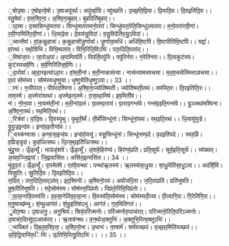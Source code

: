 

  
॒षोउ॒षाः। ए॒षोइत्ये॒षो। उ॒षाअपू॑र्व्या। अपू॑र्व्या॒वि। व्यु॑च्छति। उ॒च्छ॒ति॒प्रि॒या। प्रि॒यादि॒वः। दि॒वइति॑दि॒वः।। स्तु॒षेवां॑। वा॒म॒श्वि॒ना॒। अ॒श्वि॒ना॒बृ॒हत्। बृ॒हदिति॑बृ॒हत्।।  
ाद॒स्रा। द॒स्रासिन्धु॑मातरा। सिन्धु॑मातरामनो॒तरा॑। सिन्धु॑मात॒रेति॒सिन्धु॑ऽमातरा। म॒नो॒तरा॑रयी॒णां। र॒यी॒णामिति॑र॒यी॒णां।। धि॒यादे॒वा। दे॒वाव॑सु॒विदा॑। व॒सु॒विदेति॑व॒सु॒ऽविदा॑।।  
॒च्यन्ते॑वां। वां॒क॒कु॒हासः॑। क॒कु॒हासो॑जू॒र्णायां॑। जू॒र्णाया॒मधि॑। अधि॑वि॒ष्टपि॑। वि॒ष्टपीति॑वि॒ष्टपि॑।। यद्वां॑। वां॒रथः॑। रथो॒विभिः॑। विभि॒ष्पता॑त्। विभि॒रिति॒विऽभिः॑। पता॒दिति॒पता॑त्।।  
॒विषा॑जा॒रः। जा॒रोअ॒पां। अ॒पाम्पिप॑र्ति। पिप॑र्ति॒पपु॑रिः। पपु॑रिर्नरा। न॒रेति॑नरा।। पि॒ताकुट॑स्य। कुट॑स्यचर्ष॒णिः। च॒र्ष॒णिरिति॑च॒र्ष॒णिः।।  
॒दा॒रोवां॑। आ॒दा॒रइत्या॑ऽदा॒रः। वां॒म॒ती॒नां। म॒ती॒नान्नास॑त्या। नास॑त्यामतवचसा। म॒त॒व॒चसेति॑मतऽवचसा।। पा॒तं सोम॑स्य। सोम॑स्यधृ॒ष्णु॒या। धृ॒ष्णु॒येति॑धृ॒ष्णु॒ऽया।। 33 ।।  
ानः॑। नः॒पीप॑रत्। पीप॑रदश्विना। अ॒श्वि॒ना॒ज्योति॑ष्मती। ज्योति॑ष्मती॒तमः॑। तम॑स्ति॒रः। ति॒रइति॑ति॒रः।। ताम॒स्मे। अ॒स्मेरा॑साथां। अ॒स्मेइत्य॒स्मे। रा॒सा॒था॒मिषं॑। इष॒मिती॑षं।।  
नः॑। नो॒ना॒वा। ना॒वाम॑ती॒नां। म॒ती॒नांया॒तं। या॒तम्पा॒राय॑। पा॒राय॒गन्त॑वे। गन्त॑व॒इति॒गन्त॑वे।। यु॒ञ्जथा॑मश्विना। अ॒श्वि॒ना॒रथं॑। रथ॒मिति॒रथं॑।।  
॒रित्रं॑वां। वां॒दि॒वः। दि॒वस्पृ॒थु। पृ॒थुती॒र्थे। ती॒र्थेसिन्धू॑नां। सिन्धू॑नां॒रथः॑। रथ॒इति॒रथः॑।। धि॒यायु॑युज्रे। यु॒यु॒ज्र॒इन्द॑वः। इन्द॑व॒इतीन्द॑वः।।  
ि॒वस्क॑ण्वासः। क॒ण्वा॒स॒इन्द॑वः। इन्द॑वो॒वसु॑। वसु॒सिन्धू॑नां। सिन्धू॑नाम्प॒दे। प॒दइति॑पदे।। स्वव॒व्रिं। व॒व्रिङ्कुह॑। कुह॑धित्सथः। धि॒त्स॒थ॒इति॑धित्सथः।।  
भू॑दु॒भाः। ऊँ॒इत्यूँ॑। भाउ॑अं॒शवे॑। ऊँ॒इत्यूँ॑। अं॒शवे॒हिर॑ण्यं। हिर॑ण्यं॒प्रति॑। प्रति॒सूर्यः॑। सूर्य॒इति॒सूर्यः॑।। व्य॑ख्यत्। अ॒ख्य॒ज्जि॒ह्वया॑। जि॒ह्वयासि॑तः। असि॑त॒इत्यसि॑तः।। 34 ।।  
भू॑दुपा॒रं। ऊँ॒इत्यूँ॑। पा॒रमेत॑वे। एत॑वे॒पन्थाः॑। पन्था॑ऋ॒तस्य॑। ऋ॒तस्य॑सा॒धु॒या। सा॒धु॒येति॑सा॒धु॒ऽया।। अद॑र्शि॒वि। विस्रु॒तिः। स्रु॒तिर्दि॒वः। दि॒वइति॑दि॒वः।।  
त्त॒दित्। तत्त॒दिति॒तत्ऽत॑त्। इद॒श्विनोः॑। अ॒श्विनो॒रवः॑। अवो॑जरि॒ता। ज॒रि॒ताप्रति॑। प्रति॑भूषति। भू॒ष॒तीति॑भूषति।। मदे॒सोम॑स्य। सोम॑स्य॒पिप्र॑तोः। पिप्र॑तो॒रिति॒पिप्र॑तोः।।  
ा॒व॒सा॒नावि॒वस्व॑ति। व॒व॒सा॒नेति॑व॒व॒सा॒ना। वि॒वस्व॑ति॒सोम॑स्य। सोम॑स्यपी॒त्या। पी॒त्यागि॒रा। गि॒रेति॑गि॒रा।। म॒नु॒ष्वच्छ॑म्भू। शं॒म्भू॒आग॑तं। शं॒भू॒इति॑शंऽभू। आग॑तं। ग॒त॒मिति॑गतं।।  
ु॒वोरु॒षाः। उ॒षाअनु॒। अनु॒श्रियं॑। श्रियं॒परि॑ज्मनोः। परि॑ज्मनोरु॒पाच॑रत्। परि॑ज्मनो॒रिति॒परि॑ऽज्मनोः। उ॒पाच॑र॒दित्यु॑प॒ऽआच॑रत्।। ऋ॒ताव॑नथः। व॒न॒थोअ॒क्तुभिः॑। अ॒क्तुभि॒रित्य॒क्तुऽभिः॑।।  
॒भापि॑बतं। पि॒ब॒त॒म॒श्वि॒ना॒। अ॒श्वि॒नो॒भा। उ॒भानः॑। न॒श्शर्म॑। शर्म॑यच्छतं। य॒च्छ॒त॒मिति॑यच्छतं।। अ॒वि॒द्रि॒याभि॑रू॒िभिः॑। ऊ॒तिभि॒रित्यू॒तिऽभिः॑।। ।। 35 ।।  

